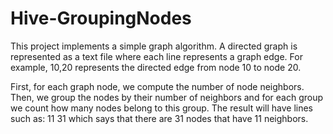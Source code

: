 # Hive-GroupingNodes
This project implements a simple graph algorithm. A directed graph is represented as a text file where each line represents a graph edge.
For example,
10,20 represents the directed edge from node 10 to node 20.

First, for each graph node, we compute the number of node neighbors.
Then, we group the nodes by their number of neighbors and for each group we count how many nodes belong to this group.
The result will have lines such as:
11 31 which says that there are 31 nodes that have 11 neighbors.
